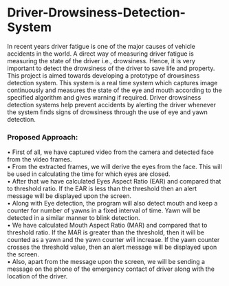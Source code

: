 # Driver-Drowsiness-Detection-System  
In recent years driver fatigue is one of the major causes of vehicle accidents in the world. A direct way of measuring driver fatigue is measuring the state of the driver i.e., drowsiness. 
Hence, it is very important to detect the drowsiness of the driver to save life and property. This project is aimed towards developing a prototype of drowsiness detection system. 
This system is a real time system which captures image continuously and measures the state of the eye and mouth according to the specified algorithm and gives warning if required. 
Driver drowsiness detection systems help prevent accidents by alerting the driver whenever the system finds signs of drowsiness through the use of eye and yawn detection.  
  
### Proposed Approach:  
• First of all, we have captured video from the camera and detected face from the video frames.  
• From the extracted frames, we will derive the eyes from the face. This will be used in calculating the time for which eyes are closed.  
• After that we have calculated Eyes Aspect Ratio (EAR) and compared that to threshold ratio. If the EAR is less than the threshold then an alert message will be displayed upon the screen.  
• Along with Eye detection, the program will also detect mouth and keep a counter for number of yawns in a fixed interval of time. Yawn will be detected in a similar manner to blink detection.  
• We have calculated Mouth Aspect Ratio (MAR) and compared that to threshold ratio. If the MAR is greater than the threshold, then it will be counted as a yawn and the yawn counter will increase. 
If the yawn counter crosses the threshold value, then an alert message will be displayed upon the screen.  
• Also, apart from the message upon the screen, we will be sending a message on the phone of the emergency contact of driver along with the location of the driver.  

